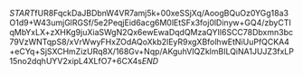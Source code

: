 $START$fUR8FqckDaJBDbnW4VR7amj5k+00xeSSjXq/AoogBQuOz0YGg18a3O1d9+W43umjGlRGSf/5e2PeqjEid6acg6M0lEtSFx3foj0lDinyw+GQ4/zbyCTIqMbYxLX+zXHKg9juXiaSWgN2Qx6ewEwaDqdQMzaQYIl6SCC78Dbxmn3bc79VzWNTqpS8/xVrWwyFHxZOdAQoXkb2lEyR9xgXBfolhwEtNiUuPfQCKA4+eCYq+SjSXCHmZizURq8X/168Gv+Nqp/AKguhVIQZklmBILQiNA1JUJZ3fxLP15no2dqhUYV2xipL4XLfO7+6CX4s$END$